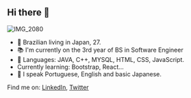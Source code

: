 ## Hi there 👋
![IMG_2080](https://user-images.githubusercontent.com/82319480/175877798-0205cce6-e724-46b8-9993-ba0fd78c097c.jpg)


- :blossom: Brazilian living in Japan, 27.
- :books: I'm currently on the 3rd year of BS in Software Engineer 
- :seedling: Languages: JAVA, C++, MYSQL, HTML, CSS, JavaScript.
- Currently learning: Bootstrap, React...
- :speech_balloon: I speak Portuguese, English and basic Japanese.

Find me on: [LinkedIn](https://www.linkedin.com/in/mirelahangai/), [Twitter](https://www.twitter.com/mihkry)
